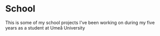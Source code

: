 # School
This is some of my school projects I've been working on during my five years as a student at Umeå University
